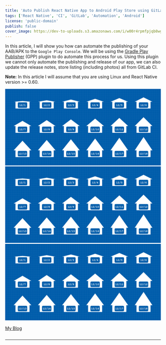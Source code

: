 ```yaml
---
title: 'Auto Publish React Native App to Android Play Store using GitLab CI'
tags: ['React Native', 'CI', 'GitLab', 'Automation', 'Android']
license: 'public-domain'
publish: false
cover_image: https://dev-to-uploads.s3.amazonaws.com/i/w00r4rpmfpjqb8wgygxu.jpg
---
```


In this article, I will show you how can automate the publishing of your AAB/APK to the `Google Play Console`.
We will be using the [Gradle Play Publisher](https://github.com/Triple-T/gradle-play-publisher) (GPP) plugin to do
automate this process for us. Using this plugin we cannot only automate the publishing and release of our app,
we can also update the release notes, store listing (including photos) all from GitLab CI. 

**Note:** In this article I will assume that you are using Linux and React Native version >= 0.60.

![c](c.jpg)
![c](c.jpg)
![c](c.jpg)

[My Blog](/blog/storybooks-with-mdx/)

```py:title=test.png file=./c.py

```

---------------------------------------------------------------------------------------------------